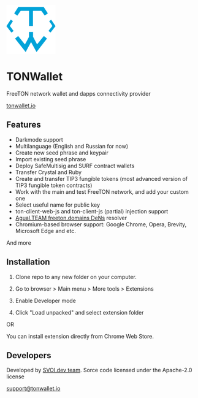 ![TONWallet](icons/128.png?raw=true)

# TONWallet

FreeTON network wallet and dapps connectivity provider

[tonwallet.io](https://tonwallet.io)

## Features

* Darkmode support
* Multilanguage (English and Russian for now)
* Create new seed phrase and keypair
* Import existing seed phrase
* Deploy SafeMultisig and SURF contract wallets
* Transfer Crystal and Ruby
* Create and transfer TIP3 fungible tokens (most advanced version of TIP3 fungible token contracts)
* Work with the main and test FreeTON network, and add your custom one 
* Select useful name for public key
* ton-client-web-js and ton-client-js (partial) injection support
* [Agual.TEAM freeton.domains DeNs](https://github.com/laugual) resolver
* Chromium-based browser support: Google Chrome, Opera, Brevity, Microsoft Edge and etc.

And more


## Installation

1. Clone repo to any new folder on your computer.

2. Go to browser > Main menu > More tools > Extensions

3. Enable Developer mode

4. Click "Load unpacked" and select extension folder

OR

You can install extension directly from Chrome Web Store.

## Developers

Developed by [SVOI.dev team](https://svoi.dev). 
Sorce code licensed under the Apache-2.0 license

support@tonwallet.io
